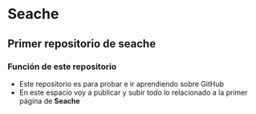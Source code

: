 # Seache
## Primer repositorio de seache

### Función de este repositorio
 - Este repositorio es para probar e ir aprendiendo sobre GitHub
 - En este espacio voy a publicar y subir todo lo relacionado a la primer página de **Seache**
